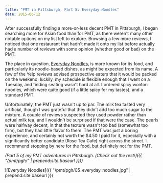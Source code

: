 ```yaml
---
title: "PMT in Pittsburgh, Part 5: Everyday Noodles"
date: 2015-06-12
---
```


After successfully finding a more-or-less decent PMT in Pittsburgh, I began
searching more for Asian food than for PMT, as there weren't many other notable
options on my list left to explore. Browsing a few more reviews, I noticed that
one restaurant that hadn't made it onto my list before actually had a number of
reviews with some opinion (whether good or bad) on the PMT.

The place in question,
[Everyday Noodles](http://www.yelp.com/biz/everyday-noodles-pittsburgh),
is more known for its food, and particularly its noodle-based dishes,
as might be expected from its name. A few of the Yelp reviews advised
prospective eaters that it would be packed on the weekend; luckily, my
schedule is flexible enough that I went on a Tuesday, and finding
seating wasn't hard at all. I ordered spicy wonton noodles, which were
quite good (if a little spicy for my tastes), and a standard PMT.

Unfortunately, the PMT just wasn't up to par. The milk tea tasted very
artificial, though I was grateful that they didn't add too much sugar
to the mixture. A couple of reviews suspected they used powder rather than
actual milk tea, and I wouldn't be surprised if that were the case.
The pearls were halfway decent, in that the texture wasn't too bad (somewhat
too firm), but they had little flavor to them. The PMT was just a boring
experience, and certainly not worth the $4.50 I paid for it, especially with
a significantly better candidate (Rose Tea Cafe) right across the street.
I recommend stopping by here for the food, but definitely not for the PMT.

_(Part 5 of my PMT adventures in Pittsburgh.
[Check out the rest!]({{ "/pmt/pgh/" | prepend:site.baseurl }}))_

![Everyday Noodles]({{ "/pmt/pgh/05_everyday_noodles.jpg" | prepend:site.baseurl }})
